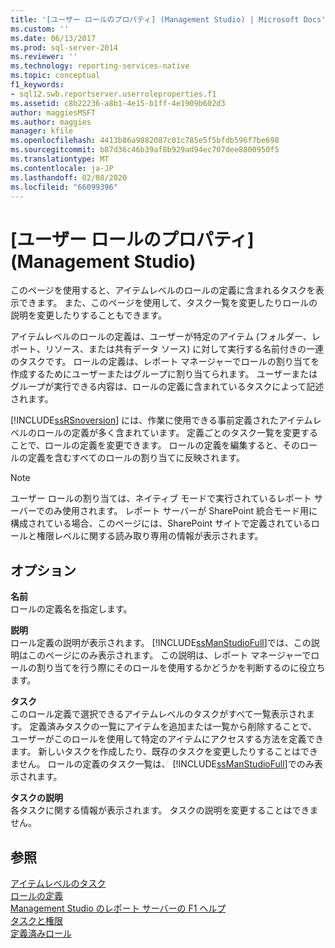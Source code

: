 ```yaml
---
title: '[ユーザー ロールのプロパティ] (Management Studio) | Microsoft Docs'
ms.custom: ''
ms.date: 06/13/2017
ms.prod: sql-server-2014
ms.reviewer: ''
ms.technology: reporting-services-native
ms.topic: conceptual
f1_keywords:
- sql12.swb.reportserver.userroleproperties.f1
ms.assetid: c8b22236-a8b1-4e15-b1ff-4e1909b602d3
author: maggiesMSFT
ms.author: maggies
manager: kfile
ms.openlocfilehash: 4413b86a9882087c01c785e5f5bfdb596f7be698
ms.sourcegitcommit: b87d36c46b39af8b929ad94ec707dee8800950f5
ms.translationtype: MT
ms.contentlocale: ja-JP
ms.lasthandoff: 02/08/2020
ms.locfileid: "66099396"
---
```

# <a name="user-role-properties-management-studio"></a>[ユーザー ロールのプロパティ]\(Management Studio)
  このページを使用すると、アイテムレベルのロールの定義に含まれるタスクを表示できます。 また、このページを使用して、タスク一覧を変更したりロールの説明を変更したりすることもできます。  
  
 アイテムレベルのロールの定義は、ユーザーが特定のアイテム (フォルダー、レポート、リソース、または共有データ ソース) に対して実行する名前付きの一連のタスクです。 ロールの定義は、レポート マネージャーでロールの割り当てを作成するためにユーザーまたはグループに割り当てられます。 ユーザーまたはグループが実行できる内容は、ロールの定義に含まれているタスクによって記述されます。  
  
 [!INCLUDE[ssRSnoversion](../../includes/ssrsnoversion-md.md)] には、作業に使用できる事前定義されたアイテムレベルのロールの定義が多く含まれています。 定義ごとのタスク一覧を変更することで、ロールの定義を変更できます。 ロールの定義を編集すると、そのロールの定義を含むすべてのロールの割り当てに反映されます。  
  
> [!NOTE]  
>  ユーザー ロールの割り当ては、ネイティブ モードで実行されているレポート サーバーでのみ使用されます。 レポート サーバーが SharePoint 統合モード用に構成されている場合、このページには、SharePoint サイトで定義されているロールと権限レベルに関する読み取り専用の情報が表示されます。  
  
## <a name="options"></a>オプション  
 **名前**  
 ロールの定義名を指定します。  
  
 **説明**  
 ロール定義の説明が表示されます。 [!INCLUDE[ssManStudioFull](../../includes/ssmanstudiofull-md.md)]では、この説明はこのページにのみ表示されます。 この説明は、レポート マネージャーでロールの割り当てを行う際にそのロールを使用するかどうかを判断するのに役立ちます。  
  
 **タスク**  
 このロール定義で選択できるアイテムレベルのタスクがすべて一覧表示されます。 定義済みタスクの一覧にアイテムを追加または一覧から削除することで、ユーザーがこのロールを使用して特定のアイテムにアクセスする方法を定義できます。 新しいタスクを作成したり、既存のタスクを変更したりすることはできません。 ロールの定義のタスク一覧は、 [!INCLUDE[ssManStudioFull](../../includes/ssmanstudiofull-md.md)]でのみ表示されます。  
  
 **タスクの説明**  
 各タスクに関する情報が表示されます。 タスクの説明を変更することはできません。  
  
## <a name="see-also"></a>参照  
 [アイテムレベルのタスク](../security/tasks-and-permissions-item-level-tasks.md)   
 [ロールの定義](../security/role-definitions.md)   
 [Management Studio のレポート サーバーの F1 ヘルプ](report-server-in-management-studio-f1-help.md)   
 [タスクと権限](../security/tasks-and-permissions.md)   
 [定義済みロール](../security/role-definitions-predefined-roles.md)  
  
  
